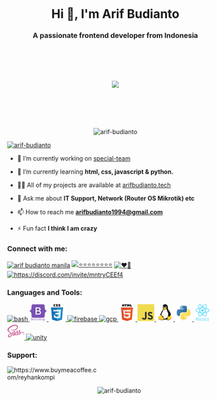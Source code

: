 <h1 align="center">Hi 👋, I'm Arif Budianto</h1>
<h3 align="center">A passionate frontend developer from Indonesia</h3>
<p align="center"><img align="center" width="300" style="padding: 5rem;" src="https://eportfolio.utm.my/artefact/file/download.php?file=682043&view=171850&embedded=1&text=691127"></p>

<p align="center"> <img src="https://komarev.com/ghpvc/?username=arif-budianto&label=Profile%20views&color=0e75b6&style=flat" alt="arif-budianto" /> </p>

<p align="left"> <a href="https://github.com/ryo-ma/github-profile-trophy"><img src="https://github-profile-trophy.vercel.app/?username=arif-budianto" alt="arif-budianto" /></a> </p>

- 🔭 I’m currently working on [special-team](https://st-specialteam.netlify.app/)

- 🌱 I’m currently learning **html, css, javascript & python.**

- 👨‍💻 All of my projects are available at [arifbudianto.tech](arifbudianto.tech)

- 💬 Ask me about **IT Support, Network (Router OS Mikrotik) etc**

- 📫 How to reach me **arifbudianto1994@gmail.com**

- ⚡ Fun fact **I think I am crazy**

<h3 align="left">Connect with me:</h3>
<p align="left">
<a href="https://fb.com/arif budianto manila" target="blank"><img align="center" src="https://raw.githubusercontent.com/rahuldkjain/github-profile-readme-generator/master/src/images/icons/Social/facebook.svg" alt="arif budianto manila" height="30" width="40" /></a>
<a href="https://www.hackerrank.com/⭐⭐⭐⭐⭐⭐⭐⭐" target="blank"><img align="center" src="https://raw.githubusercontent.com/rahuldkjain/github-profile-readme-generator/master/src/images/icons/Social/hackerrank.svg" alt="⭐⭐⭐⭐⭐⭐⭐⭐" height="30" width="40" /></a>
<a href="https://www.hackerearth.com/❤️‍🔥" target="blank"><img align="center" src="https://raw.githubusercontent.com/rahuldkjain/github-profile-readme-generator/master/src/images/icons/Social/hackerearth.svg" alt="❤️‍🔥" height="30" width="40" /></a>
<a href="https://discord.gg/https://discord.com/invite/mntryCEEf4" target="blank"><img align="center" src="https://raw.githubusercontent.com/rahuldkjain/github-profile-readme-generator/master/src/images/icons/Social/discord.svg" alt="https://discord.com/invite/mntryCEEf4" height="30" width="40" /></a>
</p>

<h3 align="left">Languages and Tools:</h3>
<p align="left"> <a href="https://www.gnu.org/software/bash/" target="_blank" rel="noreferrer"> <img src="https://www.vectorlogo.zone/logos/gnu_bash/gnu_bash-icon.svg" alt="bash" width="40" height="40"/> </a> <a href="https://getbootstrap.com" target="_blank" rel="noreferrer"> <img src="https://raw.githubusercontent.com/devicons/devicon/master/icons/bootstrap/bootstrap-plain-wordmark.svg" alt="bootstrap" width="40" height="40"/> </a> <a href="https://www.w3schools.com/css/" target="_blank" rel="noreferrer"> <img src="https://raw.githubusercontent.com/devicons/devicon/master/icons/css3/css3-original-wordmark.svg" alt="css3" width="40" height="40"/> </a> <a href="https://firebase.google.com/" target="_blank" rel="noreferrer"> <img src="https://www.vectorlogo.zone/logos/firebase/firebase-icon.svg" alt="firebase" width="40" height="40"/> </a> <a href="https://cloud.google.com" target="_blank" rel="noreferrer"> <img src="https://www.vectorlogo.zone/logos/google_cloud/google_cloud-icon.svg" alt="gcp" width="40" height="40"/> </a> <a href="https://www.w3.org/html/" target="_blank" rel="noreferrer"> <img src="https://raw.githubusercontent.com/devicons/devicon/master/icons/html5/html5-original-wordmark.svg" alt="html5" width="40" height="40"/> </a> <a href="https://developer.mozilla.org/en-US/docs/Web/JavaScript" target="_blank" rel="noreferrer"> <img src="https://raw.githubusercontent.com/devicons/devicon/master/icons/javascript/javascript-original.svg" alt="javascript" width="40" height="40"/> </a> <a href="https://www.linux.org/" target="_blank" rel="noreferrer"> <img src="https://raw.githubusercontent.com/devicons/devicon/master/icons/linux/linux-original.svg" alt="linux" width="40" height="40"/> </a> <a href="https://www.python.org" target="_blank" rel="noreferrer"> <img src="https://raw.githubusercontent.com/devicons/devicon/master/icons/python/python-original.svg" alt="python" width="40" height="40"/> </a> <a href="https://reactjs.org/" target="_blank" rel="noreferrer"> <img src="https://raw.githubusercontent.com/devicons/devicon/master/icons/react/react-original-wordmark.svg" alt="react" width="40" height="40"/> </a> <a href="https://sass-lang.com" target="_blank" rel="noreferrer"> <img src="https://raw.githubusercontent.com/devicons/devicon/master/icons/sass/sass-original.svg" alt="sass" width="40" height="40"/> </a> <a href="https://unity.com/" target="_blank" rel="noreferrer"> <img src="https://www.vectorlogo.zone/logos/unity3d/unity3d-icon.svg" alt="unity" width="40" height="40"/> </a> </p>

<h3 align="left">Support:</h3>
<p><a href="https://www.buymeacoffee.com/"><img align="left" src="https://cdn.buymeacoffee.com/buttons/v2/default-yellow.png" height="50" width="210" alt="https://www.buymeacoffee.com/reyhankompi" /></a></p><br><br>

<p><img align="left" src="https://github-readme-stats.vercel.app/api/top-langs?username=arif-budianto&show_icons=true&locale=en&layout=compact" alt="arif-budianto" /></p>

